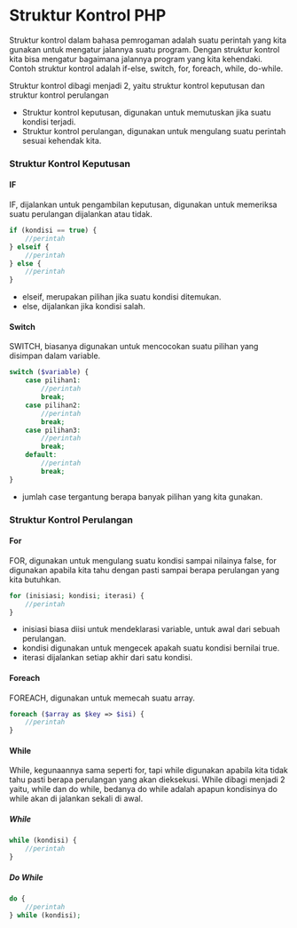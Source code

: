 # Struktur Kontrol PHP

Struktur kontrol dalam bahasa pemrogaman adalah suatu perintah yang kita gunakan untuk mengatur jalannya suatu program. Dengan struktur kontrol kita bisa mengatur
bagaimana jalannya program yang kita kehendaki. Contoh struktur kontrol adalah if-else, switch, for, foreach, while, do-while.

Struktur kontrol dibagi menjadi 2, yaitu struktur kontrol keputusan dan struktur kontrol perulangan
- Struktur kontrol keputusan, digunakan untuk memutuskan jika suatu kondisi terjadi.
- Struktur kontrol perulangan, digunakan untuk mengulang suatu perintah sesuai kehendak kita.


### Struktur Kontrol Keputusan

#### IF
IF, dijalankan untuk pengambilan keputusan, digunakan untuk memeriksa suatu perulangan dijalankan atau tidak.

```PHP
if (kondisi == true) {
    //perintah
} elseif {
    //perintah
} else {
    //perintah
}
```
- elseif, merupakan pilihan jika suatu kondisi ditemukan.
- else, dijalankan jika kondisi salah.

#### Switch
SWITCH, biasanya digunakan untuk mencocokan suatu pilihan yang disimpan dalam variable.

```PHP
switch ($variable) {   
    case pilihan1:
    	//perintah
        break;
    case pilihan2:
    	//perintah
        break;
    case pilihan3:
    	//perintah
        break;
    default:
    	//perintah
        break;
}
```
- jumlah case tergantung berapa banyak pilihan yang kita gunakan.


### Struktur Kontrol Perulangan

#### For
FOR, digunakan untuk mengulang suatu kondisi sampai nilainya false, for digunakan apabila kita tahu dengan pasti sampai berapa perulangan yang kita butuhkan.
```PHP
for (inisiasi; kondisi; iterasi) {
    //perintah
}
```
- inisiasi biasa diisi untuk mendeklarasi variable, untuk awal dari sebuah perulangan.
- kondisi digunakan untuk mengecek apakah suatu kondisi bernilai true.
- iterasi dijalankan setiap akhir dari satu kondisi.

#### Foreach
FOREACH, digunakan untuk memecah suatu array.
```PHP
foreach ($array as $key => $isi) {
    //perintah
}
```

#### While
While, kegunaannya sama seperti for, tapi while digunakan apabila kita tidak tahu pasti berapa perulangan yang akan dieksekusi.
While dibagi menjadi 2 yaitu, while dan do while, bedanya do while adalah apapun kondisinya do while akan di jalankan sekali di awal.

##### While
```PHP
while (kondisi) {
    //perintah
}
```
##### Do While
```PHP
do {
    //perintah
} while (kondisi);
